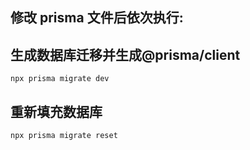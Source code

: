 ## 修改 prisma 文件后依次执行:

## 生成数据库迁移并生成@prisma/client

`npx prisma migrate dev`

## 重新填充数据库

`npx prisma migrate reset`
